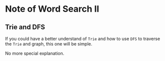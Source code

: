 # Note of Word Search II
## Trie and DFS

If you could have a better understand of `Trie` and how to use `DFS` to traverse the `Trie` and graph, this one will be simple.  

No more special explanation.